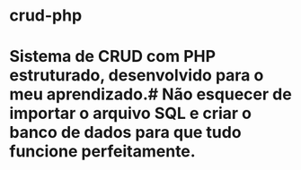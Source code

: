 # crud-php

# Sistema de CRUD com PHP estruturado, desenvolvido para o meu aprendizado.# Não esquecer de importar o arquivo SQL e criar o banco de dados para que tudo funcione perfeitamente.
